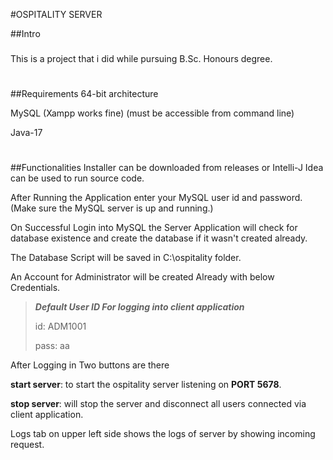 #OSPITALITY SERVER

##Intro
###
This is a project that i did while pursuing B.Sc. Honours degree.

#
##Requirements
64-bit architecture 

MySQL (Xampp works fine) (must be accessible from command line)

Java-17

#
##Functionalities
Installer can be downloaded from releases or Intelli-J Idea can be used to run source code.

After Running the Application enter your MySQL user id and password.
(Make sure the MySQL server is up and running.)

On Successful Login into MySQL the Server Application will check for database existence and create the database if it wasn't created already.

The Database Script will be saved in C:\\ospitality folder.

An Account for Administrator will be created Already with below Credentials.

>***Default User ID For logging into client application***
> 
>id: ADM1001
> 
>pass: aa

After Logging in Two buttons are there 

**start server**: to start the ospitality server listening on **PORT 5678**.

**stop server**: will stop the server and disconnect all users connected via client application.

Logs tab on upper left side shows the logs of server by showing incoming request.

